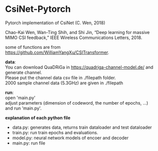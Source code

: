 # CsiNet-Pytorch  
Pytorch implementation of CsiNet (C. Wen, 2018)  

Chao-Kai Wen, Wan-Ting Shih, and Shi Jin, “Deep learning for massive MIMO CSI feedback,” IEEE Wireless Communications Letters, 2018.   

some of functions are from https://github.com/WilliamYangXu/CSITransformer.
  
**data**:  
You can download QuaDRiGa in https://quadriga-channel-model.de/ and generate channel.  
      Please put the channel data csv file in ./filepath folder.  
      2000 sample channel data (5.3GHz) are given in ./filepath  
      
**run**:   
open 'main.py'  
adjust parameters (dimension of codeword, the number of epochs, ...)  
     and run 'main.py'.  
     
  
**explanation of each python file**  
- data.py: generates data, returns train dataloader and test dataloader  
- train.py: run train epochs and evaluations.  
- model.py: neural network models of encoer and decoder  
- main.py: run file  
